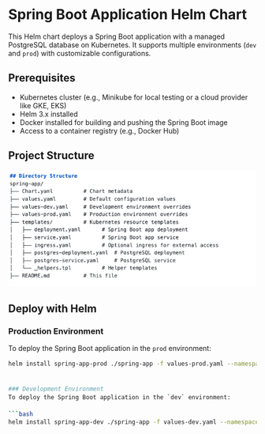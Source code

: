# Spring Boot Application Helm Chart

This Helm chart deploys a Spring Boot application with a managed PostgreSQL database on Kubernetes. It supports multiple environments (`dev` and `prod`) with customizable configurations.

## Prerequisites

- Kubernetes cluster (e.g., Minikube for local testing or a cloud provider like GKE, EKS)
- Helm 3.x installed
- Docker installed for building and pushing the Spring Boot image
- Access to a container registry (e.g., Docker Hub)

## Project Structure

![Project Structure](./test.png "Spring Boot Helm Chart Structure")

## Deploy with Helm

### Production Environment

To deploy the Spring Boot application in the `prod` environment:

```bash
helm install spring-app-prod ./spring-app -f values-prod.yaml --namespace prod --create-namespace


### Development Environment
To deploy the Spring Boot application in the `dev` environment:

```bash
helm install spring-app-dev ./spring-app -f values-dev.yaml --namespace dev --create-namespace
